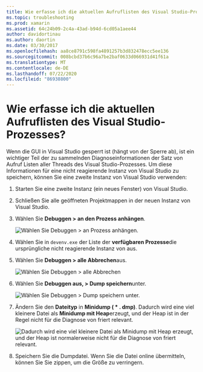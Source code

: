 ```yaml
---
title: Wie erfasse ich die aktuellen Aufruflisten des Visual Studio-Prozesses?
ms.topic: troubleshooting
ms.prod: xamarin
ms.assetid: 64c24b09-2c4a-43ad-b94d-6cd05a1aee44
author: davidortinau
ms.author: daortin
ms.date: 03/30/2017
ms.openlocfilehash: aa8ce8791c598fa4891257b3d832478ecc5ee136
ms.sourcegitcommit: 008bcbd37b6c96a7be2baf0633d066931d41f61a
ms.translationtype: MT
ms.contentlocale: de-DE
ms.lasthandoff: 07/22/2020
ms.locfileid: "86938800"
---
```

# <a name="how-do-i-collect-the-current-call-stacks-of-the-visual-studio-process"></a>Wie erfasse ich die aktuellen Aufruflisten des Visual Studio-Prozesses?

Wenn die GUI in Visual Studio gesperrt ist (hängt von der Sperre ab), ist ein wichtiger Teil der zu sammelnden Diagnoseinformationen der Satz von Aufruf Listen aller Threads des Visual Studio-Prozesses. Um diese Informationen für eine nicht reagierende Instanz von Visual Studio zu speichern, können Sie eine zweite Instanz von Visual Studio verwenden:

1. Starten Sie eine zweite Instanz (ein neues Fenster) von Visual Studio.

2. Schließen Sie alle geöffneten Projektmappen in der neuen Instanz von Visual Studio.

3. Wählen Sie **Debuggen > an den Prozess anhängen**.

   ![Wählen Sie Debuggen > an Prozess anhängen.](vs-callstack-images/image1.png)

4. Wählen Sie in `devenv.exe` der Liste der **verfügbaren Prozesse**die ursprüngliche nicht reagierende Instanz von aus.

5. Wählen Sie **Debuggen > alle Abbrechen**aus.

   ![Wählen Sie Debuggen > alle Abbrechen](vs-callstack-images/image2.png)

6. Wählen Sie **Debuggen aus, > Dump speichern**unter.

   ![Wählen Sie Debuggen > Dump speichern unter.](vs-callstack-images/image3.png)

7. Ändern Sie den **Dateityp** in **Minidump ( \* . dmp)**. Dadurch wird eine viel kleinere Datei als **Minidump mit Heap**erzeugt, und der Heap ist in der Regel nicht für die Diagnose von friert relevant.

   ![Dadurch wird eine viel kleinere Datei als Minidump mit Heap erzeugt, und der Heap ist normalerweise nicht für die Diagnose von friert relevant.](vs-callstack-images/image4.png)

8. Speichern Sie die Dumpdatei. Wenn Sie die Datei online übermitteln, können Sie Sie zippen, um die Größe zu verringern.
